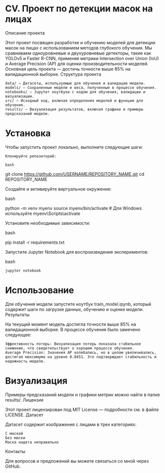 # CV. Проект по детекции масок на лицах
Описание проекта

Этот проект посвящен разработке и обучению моделей для детекции масок на лицах с использованием методов глубокого обучения. Мы сравниваем одноуровневые и двухуровневые детекторы, такие как YOLOv5 и Faster R-CNN, применяя метрики Intersection over Union (IoU) и Average Precision (AP) для оценки производительности моделей. Основная цель проекта — достичь точности выше 85% на валидационной выборке.
Структура проекта

    data/ — Датасеты, используемые для обучения и валидации модели.
    models/ — Сохраненные модели и веса, полученные в процессе обучения.
    notebooks/ — Jupyter ноутбуки с кодом для обучения, валидации и визуализации.
    src/ — Исходный код, включая определения моделей и функции для обучения.
    results/ — Визуализация результатов, включая графики и примеры предсказаний модели.

# Установка

Чтобы запустить проект локально, выполните следующие шаги:

    Клонируйте репозиторий:

    bash

git clone https://github.com/USERNAME/REPOSITORY_NAME.git
cd REPOSITORY_NAME

Создайте и активируйте виртуальное окружение:

bash

python -m venv myenv
source myenv/bin/activate  # Для Windows используйте myenv\Scripts\activate

Установите необходимые зависимости:

bash

pip install -r requirements.txt

Запустите Jupyter Notebook для воспроизведения экспериментов:

bash

    jupyter notebook

# Использование

Для обучения модели запустите ноутбук train_model.ipynb, который содержит шаги по загрузке данных, обучению и оценке модели.
Результаты

На текущий момент модель достигла точности выше 85% на валидационной выборке. В процессе обучения было замечено следующее:

    Эффективность потерь: Визуализация потерь показала стабильное снижение, что свидетельствует о хорошем процессе обучения.
    Average Precision: Значения AP колебались, но в целом увеличивались, достигая максимума на уровне 0.8451. Это подтверждает стабильность и надежность модели.

# Визуализация

Примеры предсказаний модели и графики метрик можно найти в папке results/.
Лицензия

Этот проект лицензирован под MIT License — подробности см. в файле LICENSE.
Датасет

Датасет содержит изображения с лицами в трех категориях:

    С маской
    Без маски
    Маска надета неправильно

Контакты

Для вопросов и предложений вы можете связаться со мной через GitHub.

